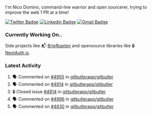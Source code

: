 
I'm Nico Domino, command-line warrior and open sourcerer, trying to improve the web 1 PR at a time!

[![Twitter Badge](https://img.shields.io/badge/-@ndom91-1ca0f1?style=flat-square&labelColor=1ca0f1&logo=twitter&logoColor=white&link=https://twitter.com/ndom91)](https://twitter.com/ndom91) [![Linkedin Badge](https://img.shields.io/badge/-ndom91-blue?style=flat-square&logo=Linkedin&logoColor=white&link=https://www.linkedin.com/in/ndom91/)](https://www.linkedin.com/in/ndom91/) [![Gmail Badge](https://img.shields.io/badge/-yo@ndo.dev-c14438?style=flat-square&logo=mail.ru&logoColor=white&link=mailto:yo@ndo.dev)](mailto:yo@ndo.dev)

### Currently Working On..

Side projects like 📬 [Briefkasten](https://briefkastenhq.com) and opensource libraries like 🔒 [NextAuth.js](https://github.com/nextauthjs/next-auth).

<!--START_SECTION_PROFILE_VIEWS:readme-info-->
<!--END_SECTION_PROFILE_VIEWS:readme-info-->

<!--START_SECTION_DAILY_COMMIT:readme-info-->
<!--END_SECTION_DAILY_COMMIT:readme-info-->

<!--START_SECTION_WEEKLY_COMMIT:readme-info-->
<!--END_SECTION_WEEKLY_COMMIT:readme-info-->

### Latest Activity

<!--START_SECTION:activity-->
1. 🗣 Commented on [#4955](https://github.com/gitbutlerapp/gitbutler/issues/4955#issuecomment-2449798107) in [gitbutlerapp/gitbutler](https://github.com/gitbutlerapp/gitbutler)
2. 🗣 Commented on [#4914](https://github.com/gitbutlerapp/gitbutler/issues/4914#issuecomment-2449792654) in [gitbutlerapp/gitbutler](https://github.com/gitbutlerapp/gitbutler)
3. 🔒 Closed issue [#4914](https://github.com/gitbutlerapp/gitbutler/issues/4914) in [gitbutlerapp/gitbutler](https://github.com/gitbutlerapp/gitbutler)
4. 🗣 Commented on [#4996](https://github.com/gitbutlerapp/gitbutler/issues/4996#issuecomment-2449785509) in [gitbutlerapp/gitbutler](https://github.com/gitbutlerapp/gitbutler)
5. 🗣 Commented on [#4830](https://github.com/gitbutlerapp/gitbutler/issues/4830#issuecomment-2449782225) in [gitbutlerapp/gitbutler](https://github.com/gitbutlerapp/gitbutler)
<!--END_SECTION:activity-->
